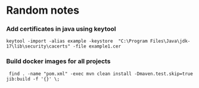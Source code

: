 # Random notes

### Add certificates in java using keytool
```
keytool -import -alias example -keystore  "C:\Program Files\Java\jdk-17\lib\security\cacerts" -file example1.cer
```

### Build docker images for all projects
```
 find . -name "pom.xml" -exec mvn clean install -Dmaven.test.skip=true  jib:build -f '{}' \;
```
